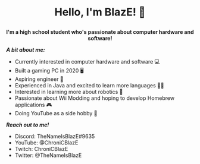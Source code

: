  # <p align="center"> Hello, I'm BlazE! 👋

 __<p align="center"> I'm a high school student who's passionate about computer hardware and software!__

  
  ___A bit about me:___
  
  - Currently interested in computer hardware and software 💻
  - Built a gaming PC in 2020 🖥
  - Aspiring engineer 🧲
  - Experienced in Java and excited to learn more languages 👨‍💻
  - Interested in learning more about robotics 🤖
  - Passionate about Wii Modding and hoping to develop Homebrew applications 🎮
  - Doing YouTube as a side hobby 🎥

___Reach out to me!___
- Discord: TheNameIsBlazE#9635
- YouTube: @ChroniCBlazE
- Twitch: ChroniCBlazE
- Twitter: @TheNameIsBlazE
